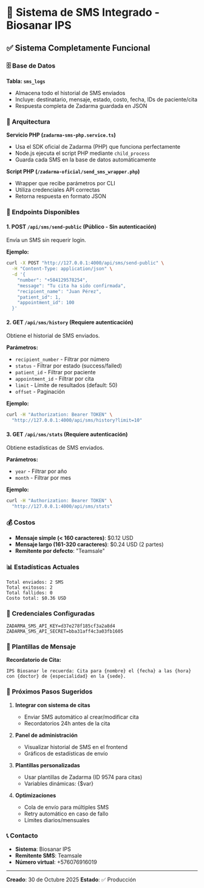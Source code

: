 # 📱 Sistema de SMS Integrado - Biosanar IPS

## ✅ Sistema Completamente Funcional

### 🗄️ Base de Datos

**Tabla: `sms_logs`**
- Almacena todo el historial de SMS enviados
- Incluye: destinatario, mensaje, estado, costo, fecha, IDs de paciente/cita
- Respuesta completa de Zadarma guardada en JSON

### 🔧 Arquitectura

**Servicio PHP (`zadarma-sms-php.service.ts`)**
- Usa el SDK oficial de Zadarma (PHP) que funciona perfectamente
- Node.js ejecuta el script PHP mediante `child_process`
- Guarda cada SMS en la base de datos automáticamente

**Script PHP (`/zadarma-oficial/send_sms_wrapper.php`)**
- Wrapper que recibe parámetros por CLI
- Utiliza credenciales API correctas
- Retorna respuesta en formato JSON

### 📡 Endpoints Disponibles

#### 1. **POST `/api/sms/send-public`** (Público - Sin autenticación)
Envía un SMS sin requerir login.

**Ejemplo:**
```bash
curl -X POST "http://127.0.0.1:4000/api/sms/send-public" \
  -H "Content-Type: application/json" \
  -d '{
    "number": "+584129578254",
    "message": "Tu cita ha sido confirmada",
    "recipient_name": "Juan Pérez",
    "patient_id": 1,
    "appointment_id": 100
  }'
```

#### 2. **GET `/api/sms/history`** (Requiere autenticación)
Obtiene el historial de SMS enviados.

**Parámetros:**
- `recipient_number` - Filtrar por número
- `status` - Filtrar por estado (success/failed)
- `patient_id` - Filtrar por paciente
- `appointment_id` - Filtrar por cita
- `limit` - Límite de resultados (default: 50)
- `offset` - Paginación

**Ejemplo:**
```bash
curl -H "Authorization: Bearer TOKEN" \
  "http://127.0.0.1:4000/api/sms/history?limit=10"
```

#### 3. **GET `/api/sms/stats`** (Requiere autenticación)
Obtiene estadísticas de SMS enviados.

**Parámetros:**
- `year` - Filtrar por año
- `month` - Filtrar por mes

**Ejemplo:**
```bash
curl -H "Authorization: Bearer TOKEN" \
  "http://127.0.0.1:4000/api/sms/stats"
```

### 💰 Costos

- **Mensaje simple (< 160 caracteres)**: $0.12 USD
- **Mensaje largo (161-320 caracteres)**: $0.24 USD (2 partes)
- **Remitente por defecto**: "Teamsale"

### 📊 Estadísticas Actuales

```
Total enviados: 2 SMS
Total exitosos: 2
Total fallidos: 0
Costo total: $0.36 USD
```

### 🔑 Credenciales Configuradas

```env
ZADARMA_SMS_API_KEY=d37e278f185cf3a2a8d4
ZADARMA_SMS_API_SECRET=bba31aff4c3a03fb1605
```

### 📝 Plantillas de Mensaje

**Recordatorio de Cita:**
```
IPS Biosanar le recuerda: Cita para {nombre} el {fecha} a las {hora} con {doctor} de {especialidad} en la {sede}.
```

### 🎯 Próximos Pasos Sugeridos

1. **Integrar con sistema de citas**
   - Enviar SMS automático al crear/modificar cita
   - Recordatorios 24h antes de la cita

2. **Panel de administración**
   - Visualizar historial de SMS en el frontend
   - Gráficos de estadísticas de envío

3. **Plantillas personalizadas**
   - Usar plantillas de Zadarma (ID 9574 para citas)
   - Variables dinámicas: {$var}

4. **Optimizaciones**
   - Cola de envío para múltiples SMS
   - Retry automático en caso de fallo
   - Límites diarios/mensuales

### 📞 Contacto

- **Sistema**: Biosanar IPS
- **Remitente SMS**: Teamsale
- **Número virtual**: +576076916019

---
**Creado**: 30 de Octubre 2025
**Estado**: ✅ Producción
